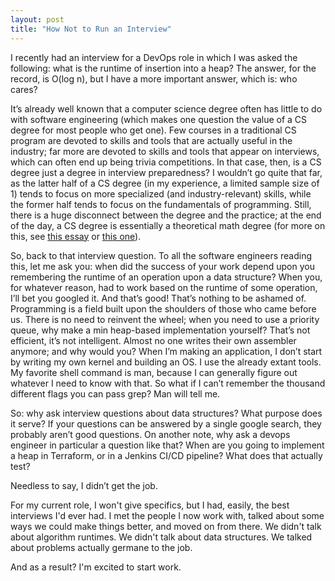 ```yaml
---
layout: post
title: "How Not to Run an Interview"
---
```


I recently had an interview for a DevOps role in which I was asked the following: what is the runtime of insertion into a heap? The answer, for the record, is O(log n), but I have a more important answer, which is: who cares?

It’s already well known that a computer science degree often has little to do with software engineering (which makes one question the value of a CS degree for most people who get one). Few courses in a traditional CS program are devoted to skills and tools that are actually useful in the industry; far more are devoted to skills and tools that appear on interviews, which can often end up being trivia competitions. In that case, then, is a CS degree just a degree in interview preparedness? I wouldn’t go quite that far, as the latter half of a CS degree (in my experience, a limited sample size of 1) tends to focus on more specialized (and industry-relevant) skills, while the former half tends to focus on the fundamentals of programming. Still, there is a huge disconnect between the degree and the practice; at the end of the day, a CS degree is essentially a theoretical math degree (for more on this, see [this essay](https://web.archive.org/web/20180604040443/http://www.jonahkagan.me/projects/writing/cs-essay.html) or [this one](https://web.archive.org/web/20230403214506/https://knowledge.kitchen/content/courses/intro-to-computer-science/assets/Computer_Science_Not_About_Computers_Not_a_Science.pdf)).

So, back to that interview question. To all the software engineers reading this, let me ask you: when did the success of your work depend upon you remembering the runtime of an operation upon a data structure? When you, for whatever reason, had to work based on the runtime of some operation, I’ll bet you googled it. And that’s good! That’s nothing to be ashamed of. Programming is a field built upon the shoulders of those who came before us. There is no need to reinvent the wheel; when you need to use a priority queue, why make a min heap-based implementation yourself? That’s not efficient, it’s not intelligent. Almost no one writes their own assembler anymore; and why would you? When I’m making an application, I don’t start by writing my own kernel and building an OS. I use the already extant tools. My favorite shell command is man, because I can generally figure out whatever I need to know with that. So what if I can’t remember the thousand different flags you can pass grep? Man will tell me.

So: why ask interview questions about data structures? What purpose does it serve? If your questions can be answered by a single google search, they probably aren’t good questions. On another note, why ask a devops engineer in particular a question like that? When are you going to implement a heap in Terraform, or in a Jenkins CI/CD pipeline? What does that actually test?

Needless to say, I didn’t get the job.

For my current role, I won't give specifics, but I had, easily, the best interviews I'd ever had. I met the people I now work with, talked about some ways we could make things better, and moved on from there. We didn't talk about algorithm runtimes. We didn't talk about data structures. We talked about problems actually germane to the job.

And as a result? I'm excited to start work.